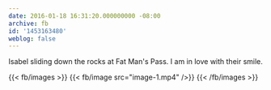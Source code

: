 ```yaml
---
date: 2016-01-18 16:31:20.000000000 -08:00
archive: fb
id: '1453163480'
weblog: false
---
```


Isabel sliding down the rocks at Fat Man's Pass. I am in love with their smile.

{{< fb/images >}}
{{< fb/image src="image-1.mp4" />}}
{{< /fb/images >}}
